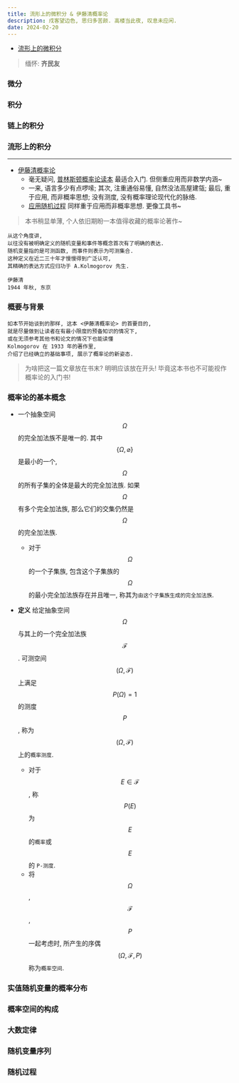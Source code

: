 ```yaml
---
title: 流形上的微积分 & 伊藤清概率论
description: 戍客望边色, 思归多苦颜. 高楼当此夜, 叹息未应闲.
date: 2024-02-20
---
```


- [流形上的微积分](https://book.douban.com/subject/37302024/)

> 缅怀: __齐民友__

### 微分

### 积分

### 链上的积分

### 流形上的积分


------------------

- [伊藤清概率论](https://book.douban.com/subject/35349476/)
  - 毫无疑问,
    [普林斯顿概率论读本](https://book.douban.com/subject/35193606/)
    最适合入门. 但侧重应用而非数学内涵~
  - 一来, 语言多少有点啰嗦;
    其次, 注重通俗易懂, 自然没法高屋建瓴;
    最后, 重于应用, 而非概率思想; 没有测度, 没有概率理论现代化的脉络.
  - [应用随机过程](https://book.douban.com/subject/26761202/)
    同样重于应用而非概率思想. 更像工具书~

> 本书稍显单薄, 个人依旧期盼一本值得收藏的概率论著作~

```
从这个角度讲,
以往没有被明确定义的随机变量和事件等概念首次有了明确的表达.
随机变量指的是可测函数, 而事件则表示为可测集合.
这种定义在近二三十年才慢慢得到广泛认可,
其精确的表达方式应归功于 A.Kolmogorov 先生.

伊藤清
1944 年秋, 东京
```

### 概要与背景

```
如本节开始谈到的那样, 这本 <伊藤清概率论> 的首要目的,
就是尽量做到让读者在有最小限度的预备知识的情况下,
或在无须参考其他书和论文的情况下也能读懂
Kolmogorov 在 1933 年的著作里,
介绍了已经确立的基础事项, 展示了概率论的新姿态.
```

> 为啥把这一篇文章放在书末? 明明应该放在开头!
  毕竟这本书也不可能视作概率论的入门书!

### 概率论的基本概念

- 一个抽象空间
  $$ Ω $$
  的完全加法族不是唯一的. 其中
  $$ \{ Ω, \varnothing \} $$
  是最小的一个,
  $$ Ω $$
  的所有子集的全体是最大的完全加法族. 如果
  $$ Ω $$
  有多个完全加法族, 那么它们的交集仍然是
  $$ Ω $$
  的完全加法族.
  - 对于
    $$ Ω $$
    的一个子集族, 包含这个子集族的
    $$ Ω $$
    的最小完全加法族存在并且唯一,
    称其为`由这个子集族生成的完全加法族`.

- __定义__ 给定抽象空间
  $$ Ω $$
  与其上的一个完全加法族
  $$ \mathcal{F} $$.
  可测空间
  $$ (Ω, \mathcal{F}) $$
  上满足
  $$ P(Ω) = 1 $$
  的测度
  $$ P $$,
  称为
  $$ (Ω, \mathcal{F}) $$
  上的`概率测度`.
  - 对于
    $$ E \in \mathcal{F} $$,
    称
    $$ P(E) $$
    为
    $$ E $$
    的`概率`或
    $$ E $$
    的 `P-测度`.
  - 将
    $$ Ω $$,
    $$ \mathcal{F} $$,
    $$ P $$
    一起考虑时, 所产生的序偶
    $$ (Ω, \mathcal{F}, P) $$
    称为`概率空间`.

### 实值随机变量的概率分布

### 概率空间的构成

### 大数定律

### 随机变量序列

### 随机过程


